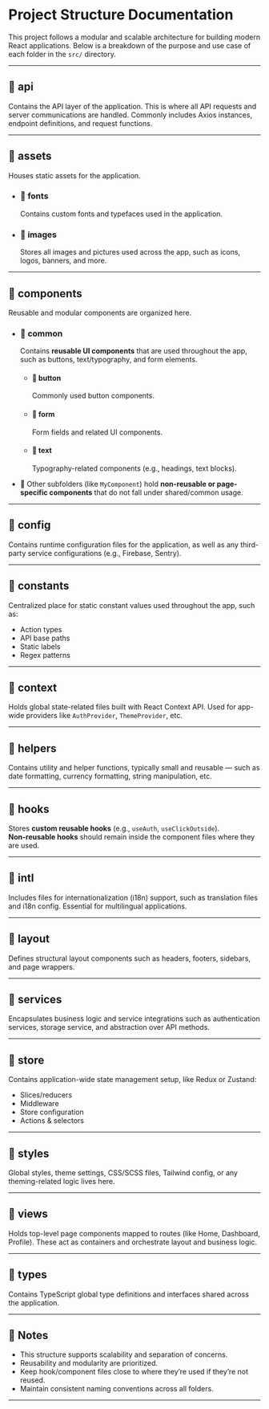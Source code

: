 # Project Structure Documentation

This project follows a modular and scalable architecture for building modern React applications. Below is a breakdown of the purpose and use case of each folder in the `src/` directory.

---

## 📁 api

Contains the API layer of the application. This is where all API requests and server communications are handled. Commonly includes Axios instances, endpoint definitions, and request functions.

---

## 📁 assets

Houses static assets for the application.

- ### 📁 fonts
  Contains custom fonts and typefaces used in the application.
- ### 📁 images
  Stores all images and pictures used across the app, such as icons, logos, banners, and more.

---

## 📁 components

Reusable and modular components are organized here.

- ### 📁 common

  Contains **reusable UI components** that are used throughout the app, such as buttons, text/typography, and form elements.

  - #### 📁 button
    Commonly used button components.
  - #### 📁 form
    Form fields and related UI components.
  - #### 📁 text
    Typography-related components (e.g., headings, text blocks).

- 📁 Other subfolders (like `MyComponent`) hold **non-reusable or page-specific components** that do not fall under shared/common usage.

---

## 📁 config

Contains runtime configuration files for the application, as well as any third-party service configurations (e.g., Firebase, Sentry).

---

## 📁 constants

Centralized place for static constant values used throughout the app, such as:

- Action types
- API base paths
- Static labels
- Regex patterns

---

## 📁 context

Holds global state-related files built with React Context API. Used for app-wide providers like `AuthProvider`, `ThemeProvider`, etc.

---

## 📁 helpers

Contains utility and helper functions, typically small and reusable — such as date formatting, currency formatting, string manipulation, etc.

---

## 📁 hooks

Stores **custom reusable hooks** (e.g., `useAuth`, `useClickOutside`).  
**Non-reusable hooks** should remain inside the component files where they are used.

---

## 📁 intl

Includes files for internationalization (i18n) support, such as translation files and i18n config. Essential for multilingual applications.

---

## 📁 layout

Defines structural layout components such as headers, footers, sidebars, and page wrappers.

---

## 📁 services

Encapsulates business logic and service integrations such as authentication services, storage service, and abstraction over API methods.

---

## 📁 store

Contains application-wide state management setup, like Redux or Zustand:

- Slices/reducers
- Middleware
- Store configuration
- Actions & selectors

---

## 📁 styles

Global styles, theme settings, CSS/SCSS files, Tailwind config, or any theming-related logic lives here.

---

## 📁 views

Holds top-level page components mapped to routes (like Home, Dashboard, Profile). These act as containers and orchestrate layout and business logic.

---

## 📁 types

Contains TypeScript global type definitions and interfaces shared across the application.

---

## 📍 Notes

- This structure supports scalability and separation of concerns.
- Reusability and modularity are prioritized.
- Keep hook/component files close to where they’re used if they’re not reused.
- Maintain consistent naming conventions across all folders.

---
